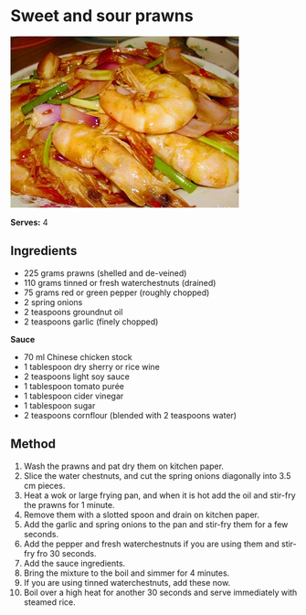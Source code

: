 # Sweet and sour prawns

![Name](resources/ss-prawns.jpg)

**Serves:** 4

## Ingredients
- 225 grams prawns (shelled and de-veined)
- 110 grams tinned or fresh waterchestnuts (drained)
- 75 grams red or green pepper (roughly chopped)
- 2 spring onions
- 2 teaspoons groundnut oil
- 2 teaspoons garlic (finely chopped)

**Sauce**  
- 70 ml Chinese chicken stock
- 1 tablespoon dry sherry or rice wine
- 2 teaspoons light soy sauce
- 1 tablespoon tomato purée
- 1 tablespoon cider vinegar
- 1 tablespoon sugar
- 2 teaspoons cornflour (blended with 2 teaspoons water)

## Method
1. Wash the prawns and pat dry them on kitchen paper.
1. Slice the water chestnuts, and cut the spring onions diagonally into 3.5 cm pieces.
1. Heat a wok or large frying pan, and when it is hot add the oil and stir-fry the prawns for 1 minute.
1. Remove them with a slotted spoon and drain on kitchen paper.
1. Add the garlic and spring onions to the pan and stir-fry them for a few seconds.
1. Add the pepper and fresh waterchestnuts if you are using them and stir-fry fro 30 seconds.
1. Add the sauce ingredients.
1. Bring the mixture to the boil and simmer for 4 minutes.
1. If you are using tinned waterchestnuts, add these now.
1. Boil over a high heat for another 30 seconds and serve immediately with steamed rice.